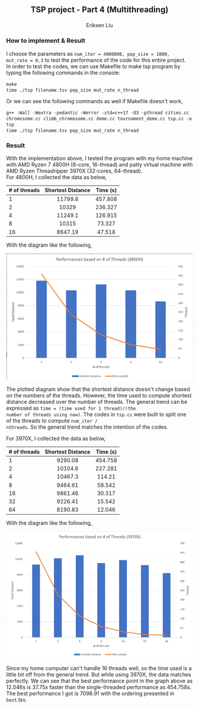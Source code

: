 <h2>
<p align="center"> 
TSP project - Part 4 (Multithreading)
</p> 
</h2>

<p align="center">
    Eriksen Liu
</p>

### How to implement & Result

I choose the parameters as <code>num_iter = 4000000, pop_size = 1000, mut_rate = 0.3</code> to test the performance of the code for this entire project.  
In order to test the codes, we can use Makefile to make tsp program by typing the following commands in the console:

    make
    time ./tsp filename.tsv pop_size mut_rate n_thread

Or we can see the following commands as well if Makefile doesn't work,

    g++ -Wall -Wextra -pedantic -Werror -std=c++17 -O3 -pthread cities.cc chromosome.cc climb_chromosome.cc deme.cc tournament_deme.cc tsp.cc -o tsp
    time ./tsp filename.tsv pop_size mut_rate n_thread

### Result

With the implementation above, I tested the program with my home machine with AMD Ryzen 7 4800H (8-core, 16-thread) and patty virtual machine with AMD Ryzen Threadripper 3970X (32-cores, 64-thread).  
For 4800H, I collected the data as below,

| # of threads | Shortest Distance | Time (s) |
| :----------- | :---------------: | :------: |
| 1            |      11799.8      | 457.808  |
| 2            |       10329       | 236.327  |
| 4            |      11249.1      | 126.915  |
| 8            |       10315       |  73.327  |
| 16           |      8647.19      |  47.518  |

With the diagram like the following,

![4800H!](4800H.png)

The plotted diagram show that the shortest distance doesn't change based on the numbers of the threads. However, the time used to compute shortest distance decreased over the number of threads. The general trend can be expressed as <code>time = (time used for 1 thread)/(the number of threads using now)</code>. The codes in <code>tsp.cc</code> were built to split one of the threads to compute <code>num_iter / nthreads</code>. So the general trend matches the intention of the codes.

For 3970X, I collected the data as below,

| # of threads | Shortest Distance | Time (s) |
| :----------- | :---------------: | :------: |
| 1            |      9290.08      | 454.758  |
| 2            |      10104.6      | 227.281  |
| 4            |      10467.3      |  114.21  |
| 8            |      9464.61      |  58.542  |
| 16           |      9861.46      |  30.317  |
| 32           |      9226.41      |  15.542  |
| 64           |      8190.83      |  12.046  |

With the diagram like the following,

![3970X!](3970X.png)

Since my home computer can't handle 16 threads well, so the time used is a little bit off from the general trend. But while using 3970X, the data matches perfectly. We can see that the best performance point in the graph above as 12.046s is 37.75x faster than the single-threaded performance as 454.758s. 
The best performance I got is 7098.91 with the ordering presented in <code>best</code>.tsv.